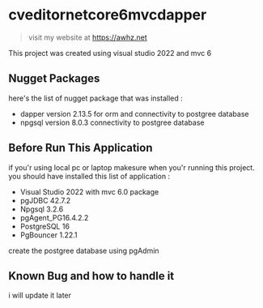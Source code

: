 # cveditornetcore6mvcdapper

> visit my website at https://awhz.net

This project was created using visual studio 2022 and mvc 6

## Nugget Packages

here's the list of nugget package that was installed :
- dapper version 2.13.5 for orm and connectivity to postgree database
- npgsql version 8.0.3 connectivity to postgree database

## Before Run This Application

if you'r using local pc or laptop makesure when you'r running this project.
you should have installed this list of application :
- Visual Studio 2022 with mvc 6.0 package
- pgJDBC 42.7.2
- Npgsql 3.2.6
- pgAgent_PG16.4.2.2
- PostgreSQL 16
- PgBouncer 1.22.1

create the postgree database using pgAdmin

## Known Bug and how to handle it

i will update it later
